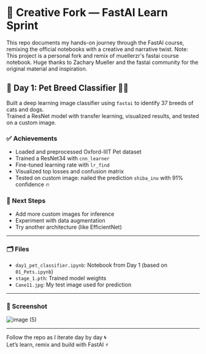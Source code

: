 # 🧠 Creative Fork — FastAI Learn Sprint

This repo documents my hands-on journey through the FastAI course, remixing the official notebooks with a creative and narrative twist.
Note: This project is a personal fork and remix of muellerzr's fastai course notebook.
Huge thanks to Zachary Mueller and the fastai community for the original material and inspiration.

## 📓 Day 1: Pet Breed Classifier 🐶🐱

Built a deep learning image classifier using `fastai` to identify 37 breeds of cats and dogs.  
Trained a ResNet model with transfer learning, visualized results, and tested on a custom image.

### ✅ Achievements
- Loaded and preprocessed Oxford-IIIT Pet dataset
- Trained a ResNet34 with `cnn_learner`
- Fine-tuned learning rate with `lr_find`
- Visualized top losses and confusion matrix
- Tested on custom image: nailed the prediction `shiba_inu` with 91% confidence 🔥

### 🧪 Next Steps
- Add more custom images for inference
- Experiment with data augmentation
- Try another architecture (like EfficientNet)

---

### 🗂️ Files
- `day1_pet_classifier.ipynb`: Notebook from Day 1 (based on `01_Pets.ipynb`)
- `stage_1.pth`: Trained model weights
- `Cane11.jpg`: My test image used for prediction

---

### 📸 Screenshot

![image (5)](https://github.com/user-attachments/assets/4b21c201-bb1a-4f94-88a1-6758b43e25fc)

---

Follow the repo as I iterate day by day 🌀  
Let’s learn, remix and build with FastAI ⚡
